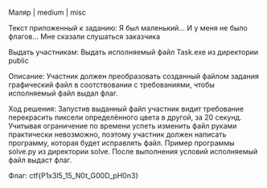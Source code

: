 Маляр | medium | misс

Текст приложенный к заданию:
Я был маленький... И у меня не было флагов... Мне сказали слушаться заказчика

Выдать участникам:
Выдать исполняемый файл Task.exe из директории public

Описание:
Участник должен преобразовать созданный файлом задания графический файл в соотствовании с требованиями, чтобы исполняемый файл выдал флаг.

Ход решения:
Запустив выданный файл участник видит требование перекрасить пиксели определённого цвета в другой, за 20 секунд. Учитывая ограничение по времени успеть изменить файл руками практически невозможно, поэтому участник должен написать программу, которая будет исправлять файл. Пример программы solve.py из директории solve. После выполнения условий исполняемый файл выдаст флаг.

Флаг:
ctf{P1x3l5_15_N0t_G00D_pH0n3}
